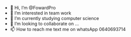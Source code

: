 - 👋 Hi, I’m @FowardPro
- 👀 I’m interested in team work
- 🌱 I’m currently studying computer science
- 💞️ I’m looking to collaborate on ...
- 📫 How to reach me text me on whatsApp 0640693714

<!---
FowardPro/FowardPro is a ✨ special ✨ repository because its `README.md` (this file) appears on your GitHub profile.
You can click the Preview link to take a look at your changes.
--->
